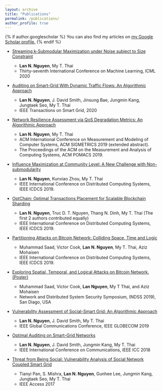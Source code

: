 ```yaml
---
layout: archive
title: "Publications"
permalink: /publications/
author_profile: true
---
```


{% if author.googlescholar %}
  You can also find my articles on <u><a href="{{author.googlescholar}}">my Google Scholar profile</a>.</u>
{% endif %}

<!-- {% include base_path %} -->
* [Streaming k-Submodular Maximization under Noise subject to Size Constraint](https://lannn2410.github.io/publications/icml2020/)
  * **Lan N. Nguyen**, My T. Thai
  * Thirty-seventh International Conference on Machine Learning, ICML 2020

* [Auditing on Smart-Grid With Dynamic Traffic Flows: An Algorithmic Approach](https://lannn2410.github.io/publications/tsg2020/)
  * **Lan N. Nguyen**, J. David Smith, Jinsung Bae, Jungmin Kang, Jungtaek Seo, My T. Thai
  * IEEE Transactions on Smart Grid, 2020

* [Network Resilience Assessment via QoS Degradation Metrics: An Algorithmic Approach](https://lannn2410.github.io/publications/sigmetrics2019/)
  * **Lan N. Nguyen**, My T. Thai
  * ACM International Conference on Measurement and Modeling of Computer Systems, ACM SIGMETRICS 2019 (extended abstract).
  * The Proceedings of the ACM on the Measurement and Analysis of Computing Systems, ACM POMACS 2019.

* [Influence Maximization at Community Level: A New Challenge with Non-submodularity](https://lannn2410.github.io/publications/icdcs2019/)
  * **Lan N. Nguyen**, Kunxiao Zhou, My T. Thai
  * IEEE International Conference on Distributed Computing Systems, IEEE ICDCS 2019.

* [OptChain: Optimal Transactions Placement for Scalable Blockchain Sharding](https://lannn2410.github.io/publications/icdcs2019truc/)
  * **Lan N. Nguyen**, Truc D. T. Nguyen, Thang N. Dinh, My T. Thai (The first 2 authors contributed equally)
  * IEEE International Conference on Distributed Computing Systems, IEEE ICDCS 2019.

* [Partitioning Attacks on Bitcoin Network: Colliding Space, Time and Logic](https://lannn2410.github.io/publications/icdcs2019saad/)
  * Muhammad Saad, Victor Cook, **Lan N. Nguyen**, My T. Thai, Aziz Mohaisen
  * IEEE International Conference on Distributed Computing Systems, IEEE ICDCS 2019.

* [Exploring Spatial, Temporal, and Logical Attacks on Bitcoin Network. (Poster)](https://arxiv.org/pdf/1902.03636.pdf)
  * Muhammad Saad, Victor Cook, **Lan Nguyen**, My T Thai, and Aziz Mohaisen
  * Network and Distributed System Security Symposium, (NDSS 2019), San Diago, USA

* [Vulnerability Assessment of Social-Smart Grid: An Algorithmic Approach](https://lannn2410.github.io/publications/globecom2019/)
  * **Lan N. Nguyen**, J. David Smith, My T. Thai
  * IEEE Global Communications Conference, IEEE GLOBECOM 2019

* [Optimal Auditing on Smart-Grid Networks](https://lannn2410.github.io/publications/icc2018/)
  * **Lan N. Nguyen**, J. David Smith, Jungmin Kang, My T. Thai
  * IEEE International Conference on Communications, IEEE ICC 2018

* [Threat from Being Social: Vulnerability Analysis of Social Network Coupled Smart Grid](https://ieeexplore.ieee.org/document/8017402)
  * Tianyi Pan, S. Mishra, **Lan N. Nguyen**, Gunhee Lee, Jungmin Kang, Jungtaek Seo, My T. Thai
  * IEEE Access 2017

<!-- {% for post in site.publications reversed %}
  {% include archive-single.html %}
{% endfor %} -->
